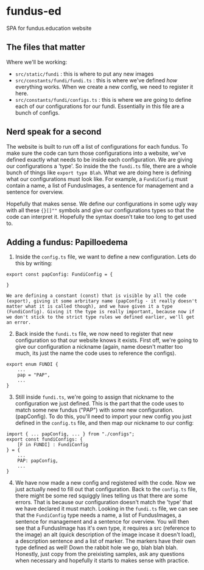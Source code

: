 # fundus-ed
SPA for fundus.education website

## The files that matter

Where we'll be working:
 - `src/static/fundi` : this is where to put any new images
 - `src/constants/fundi/fundi.ts` : this is where we've defined *how* everything works. When we create a new config, we need to register it here.
 - `src/constants/fundi/configs.ts` : this is where we are going to define each of our configurations for our fundi. Essentially in this file are a bunch of configs.


## Nerd speak for a second

The website is built to run off a list of configurations for each fundus. To make sure the code can turn those configurations into a website, we've defined exactly what needs to be inside each configuration. We are giving our configurations a 'type'. So inside the the `fundi.ts` file, there are a whole bunch of things like `export type Blah`. What we are doing here is defining what our configurations must look like. For example, a `FundiConfig` must contain a name, a list of FundusImages, a sentence for management and a sentence for overview. 

Hopefully that makes sense. We define our configurations in some ugly way with all these `{}[]""` symbols and give our configurations types so that the code can interpret it. Hopefully the syntax doesn't take too long to get used to.

## Adding a fundus: Papilloedema

1. Inside the `config.ts` file, we want to define a new configuration. Lets do this by writing:
```
export const papConfig: FundiConfig = {

}
```
    We are defining a constant (const) that is visible by all the code (export), giving it some arbritary name (papConfig - it really doesn't matter what it is called though), and we have given it a type (FundiConfig). Giving it the type is really important, because now if we don't stick to the strict type rules we defined earlier, we'll get an error. 
2. Back inside the `fundi.ts` file, we now need to register that new configuration so that our website knows it exists. First off, we're going to give our configuration a nickname (again, name doesn't matter too much, its just the name the code uses to reference the configs). 
```
export enum FUNDI {
    ...
    pap = "PAP",
    ...
}
```
3. Still inside `fundi.ts`, we're going to assign that nickname to the configuration we just defined. This is the part that the code uses to match some new fundus ("PAP") with some new configuration. (papConfig). To do this, you'll need to import your new config you just defined in the `config.ts` file, and then map our nickname to our config:
```
import { ... papConfig, ... } from "./configs";
export const fundiConfigs: {
    [F in FUNDI] : FundiConfig
} = {
    ...
    PAP: papConfig,
    ...
}
```
4. We have now made a new config and registered with the code. Now we just actually need to fill out that configuration. Back to the `config.ts` file, there might be some red squiggly lines telling us that there are some errors. That is because our configuration doesn't match the 'type' that we have declared it must match. Looking in the `fundi.ts` file, we can see that the `FundiConfig` type needs a name, a list of FundusImages, a sentence for management and a sentence for overview. You will then see that a FundusImage has it's own type, it requires a src (reference to the image) an alt (quick description of the image incase it doesn't load), a description sentence and a list of marker. The markers have their own type defined as well! Down the rabbit hole we go, blah blah blah. Honestly, just copy from the preixisting samples, ask any questions when necessary and hopefully it starts to makes sense with practice. 